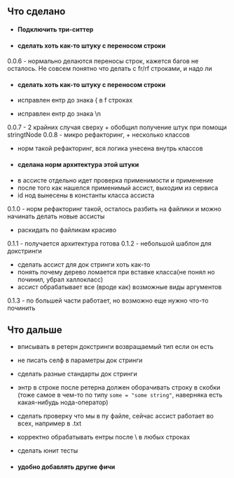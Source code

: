 Что сделано
---

- #### Подключить три-ситтер
- #### сделать хоть как-то штуку с переносом строки

0.0.6 - нормально делаются переносы строк, кажется багов не осталось. Не совсем понятно что делать с fr/rf строками, и надо ли

- #### сделать хоть как-то штуку с переносом строки

- исправлен ентр до знака \{ в f строках 
- исправлен ентр до знака \n

0.0.7 - 2 крайних случая сверху + обобщил получение штук при помощи stringtNode
0.0.8 - микро рефакторинг, + несколько классов

- норм такой рефакторинг, вся логика унесена внутрь классов
- #### сделана норм архитектура этой штуки
- в ассисте отдельно идет проверка применимости и применение
- после того как нашелся применимый ассист, выходим из сервиса
- id нод вынесены в константы класса ассиста

0.1.0 - норм рефакторинг такой, осталось разбить на файлики и можно начинать делать новые ассисты

- раскидать по файликам красиво

0.1.1 - получается архитектура готова
0.1.2 - небольшой шаблон для докстринги

- сделать ассист для док стринги хоть как-то
- понять почему дерево ломается при вставке класса(не понял но починил, убрал халлокласс) 
- ассист обрабатывает все (вроде как) возможные виды аргументов

0.1.3 - по большей части работает, но возможно еще нужно что-то починить


Что дальше
----


- вписывать в ретерн докстринги возвращаемый тип если он есть
- не писать селф в параметры док стринги
- сделать разные стандарты док стринги

- энтр в строке после ретерна должен оборачивать строку в скобки (тоже самое в чем-то по типу `some = "some string"`, наверняка есть какая-нибудь нода-оператор)
- сделать проверку что мы в пу файле, сейчас ассист работает во всех, например в .txt
- корректно обрабатывать ентры после \\ в любых строках
- сделать юнит тесты


- #### удобно добавлять другие фичи

